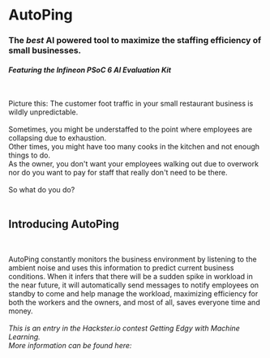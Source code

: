 <h1>AutoPing</h1>
<h3>The <i>best</i> AI powered tool to maximize the staffing efficiency of small businesses.</h3>
<h4><i>Featuring the Infineon PSoC 6 AI Evaluation Kit</i></h4><br>
<p>
  Picture this: The customer foot traffic in your small restaurant business is wildly unpredictable. <br><br>
  Sometimes, you might be understaffed to the point where employees are collapsing due to exhaustion. <br>
  Other times, you might have too many cooks in the kitchen and not enough things to do. <br>
  As the owner, you don't want your employees walking out due to overwork nor do you want to pay for staff that really don't need
  to be there. <br><br>
  So what do you do?<br><br>
</p>
<h2>Introducing AutoPing</h2><br>
<p>
  AutoPing constantly monitors the business environment by listening to the ambient noise and uses this information to predict current business conditions. 
  When it infers that there will be a sudden spike in workload in the near future, it will automatically send messages to notify employees on standby to come 
  and help manage the workload, maximizing efficiency for both the workers and the owners, 
  and most of all, saves everyone time and money.<br><br>
  <i>This is an entry in the Hackster.io contest Getting Edgy with Machine Learning. <br>
  More information can be found here: </i>
</p>
